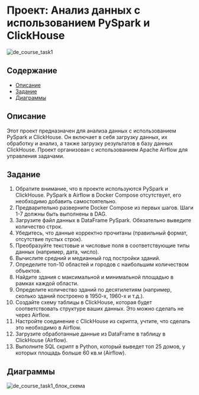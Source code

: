 # Проект: Анализ данных с использованием PySpark и ClickHouse
![de_course_task1](https://github.com/user-attachments/assets/88e99936-111f-4877-a9ba-e3aa499620e3)
## Содержание

- [Описание](#описание)
- [Задание](#задание)
- [Диаграммы](#диаграммы)

## Описание
Этот проект предназначен для анализа данных с использованием PySpark и ClickHouse. Он включает в себя загрузку данных, их обработку и анализ, а также загрузку результатов в базу данных ClickHouse. Проект организован с использованием Apache Airflow для управления задачами.

## Задание

1. Обратите внимание, что в проекте используются PySpark и ClickHouse. PySpark в Airflow в Docker Compose отсутствует, его необходимо добавить самостоятельно.
2. Предварительно разверните Docker Compose из первых шагов. Шаги 1-7 должны быть выполнены в DAG.
3. Загрузите файл данных в DataFrame PySpark. Обязательно выведите количество строк.
4. Убедитесь, что данные корректно прочитаны (правильный формат, отсутствие пустых строк).
5. Преобразуйте текстовые и числовые поля в соответствующие типы данных (например, дата, число).
6. Вычислите средний и медианный год постройки зданий.
7. Определите топ-10 областей и городов с наибольшим количеством объектов.
8. Найдите здания с максимальной и минимальной площадью в рамках каждой области.
9. Определите количество зданий по десятилетиям (например, сколько зданий построено в 1950-х, 1960-х и т.д.).
10. Создайте схему таблицы в ClickHouse, которая будет соответствовать структуре ваших данных. Это можно сделать не через Airflow.
11. Настройте соединение с ClickHouse из скрипта, учтите, что сделать это необходимо в Airflow.
12. Загрузите обработанные данные из DataFrame в таблицу в ClickHouse (Airflow).
13. Выполните SQL скрипт в Python, который выведет топ 25 домов, у которых площадь больше 60 кв.м (Airflow).

## Диаграммы
![de_course_task1_блок_схема](https://github.com/user-attachments/assets/901ce075-a80b-4b9a-8d73-2da18e465adf)
